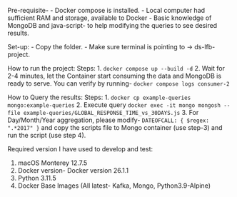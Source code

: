 Pre-requisite-
    - Docker compose is installed.
    - Local computer had sufficient RAM and storage, available to Docker
    - Basic knowledge of MongoDB and java-script- to help modifying the queries to see desired results.

Set-up:
    - Copy the folder.
    - Make sure terminal is pointing to -> ds-lfb-project.

How to run the project:
Steps:
    1. `docker compose up --build -d`
    2. Wait for 2-4 minutes, let the Container start consuming the data and MongoDB is ready to serve. You can verify by running- `docker compose logs consumer-2`

How to Query the results:
Steps:
    1. `docker cp example-queries mongo:example-queries`
    2. Execute query
        `docker exec -it mongo mongosh --file example-queries/GLOBAL_RESPONSE_TIME_vs_30DAYS.js`
    3. For Day/Month/Year aggregation, please modify- `DATEOFCALL: { $regex: ".*2017" }` and
       copy the scripts file to Mongo container (use step-3) and run the script (use step 4).


Required version I have used to develop and test:
1. macOS Monterey 12.7.5
2. Docker version- Docker version 26.1.1
3. Python 3.11.5
4. Docker Base Images (All latest- Kafka, Mongo, Python3.9-Alpine)



